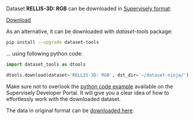 Dataset **RELLIS-3D: RGB** can be downloaded in [Supervisely format](https://developer.supervisely.com/api-references/supervisely-annotation-json-format):

 [Download](https://assets.supervisely.com/supervisely-supervisely-assets-public/teams_storage/o/d/ju/B0BUs76Ue35eaw951pRaLeGb25vg2zengvQVbyuY2OzUnxdY3Lipx0q8OlWvGC70bOPuy2X5wf60cDbLKXJlN7NttLOEy3O945gJ9lS49RoI2LfgQUjFfM7MQFHV.tar)

As an alternative, it can be downloaded with *dataset-tools* package:
``` bash
pip install --upgrade dataset-tools
```

... using following python code:
``` python
import dataset_tools as dtools

dtools.download(dataset='RELLIS-3D: RGB', dst_dir='~/dataset-ninja/')
```
Make sure not to overlook the [python code example](https://developer.supervisely.com/getting-started/python-sdk-tutorials/iterate-over-a-local-project) available on the Supervisely Developer Portal. It will give you a clear idea of how to effortlessly work with the downloaded dataset.

The data in original format can be [downloaded here](https://drive.google.com/drive/folders/1aZ1tJ3YYcWuL3oWKnrTIC5gq46zx1bMc).